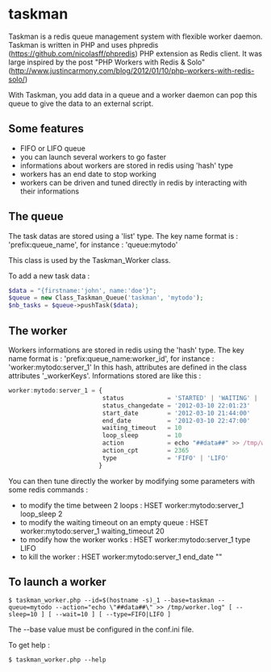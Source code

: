taskman
=======

Taskman is a redis queue management system with flexible worker daemon.
Taskman is written in PHP and uses phpredis (https://github.com/nicolasff/phpredis) PHP extension as Redis client.
It was large inspired by the post "PHP Workers with Redis & Solo" (http://www.justincarmony.com/blog/2012/01/10/php-workers-with-redis-solo/)

With Taskman, you add data in a queue and a worker daemon can pop this queue to give the data to an external script.

Some features
-------------

* FIFO or LIFO queue
* you can launch several workers to go faster
* informations about workers are stored in redis using 'hash' type
* workers has an end date to stop working
* workers can be driven and tuned directly in redis by interacting with their informations

The queue
---------

The task datas are stored using a 'list' type.
The key name format is : 'prefix:queue_name', for instance : 'queue:mytodo'

This class is used by the Taskman_Worker class.

To add a new task data :

````php
$data = "{firstname:'john', name:'doe'}";
$queue = new Class_Taskman_Queue('taskman', 'mytodo');
$nb_tasks = $queue->pushTask($data);
````

The worker
----------

Workers informations are stored in redis using the 'hash' type.
The key name format is : 'prefix:queue_name:worker_id', for instance : 'worker:mytodo:server_1'
In this hash, attributes are defined in the class attributes '_workerKeys'.
Informations stored are like this :

````javascript
worker:mytodo:server_1 = {
                          status            = 'STARTED' | 'WAITING' | 'WORKING' | 'SLEEPING' | 'KILLED'
                          status_changedate = '2012-03-10 22:01:23'
                          start_date        = '2012-03-10 21:44:00'
                          end_date          = '2012-03-10 22:47:00'
                          waiting_timeout   = 10
                          loop_sleep        = 10
                          action            = echo "##data##" >> /tmp/worker.log
                          action_cpt        = 2365
                          type              = 'FIFO' | 'LIFO'
                         }
````

You can then tune directly the worker by modifying some parameters with some redis commands :

* to modify the time between 2 loops : HSET worker:mytodo:server_1 loop_sleep 2
* to modify the waiting timeout on an empty queue : HSET worker:mytodo:server_1 waiting_timeout 20
* to modify how the worker works : HSET worker:mytodo:server_1 type LIFO
* to kill the worker : HSET worker:mytodo:server_1 end_date ""

To launch a worker
------------------

````shell
$ taskman_worker.php --id=$(hostname -s)_1 --base=taskman --queue=mytodo --action="echo \"##data##\" >> /tmp/worker.log" [ --sleep=10 ] [ --wait=10 ] [ --type=FIFO|LIFO ]
````

The --base value must be configured in the conf.ini file.

To get help :

````shell
$ taskman_worker.php --help
````





